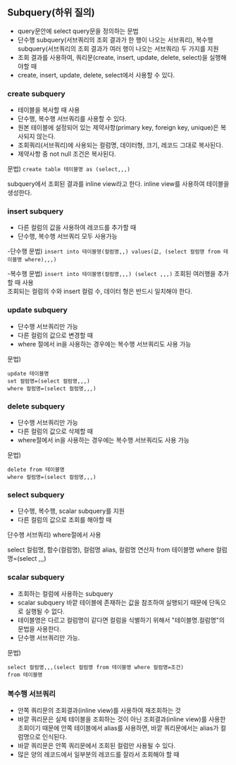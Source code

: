 ## Subquery(하위 질의)
- query문안에 select query문을 정의하는 문법
- 단수행 subquery(서브쿼리의 조회 결과가 한 행이 나오는 서브쿼리), 
복수행 subquery(서브쿼리의 조회 결과가 여러 행이 나오는 서브쿼리) 두 가지를 지원
- 조회 결과를 사용하여, 쿼리문(create, insert, update, delete, select)을 실행해야할 때
- create, insert, update, delete, select에서 사용할 수 있다.

### create subquery
- 테이블을 복사할 때 사용
- 단수행, 복수행 서브쿼리를 사용할 수 있다.
- 원본 테이블에 설정되어 있는 제약사항(primary key, foreign key, unique)은 복사되지 않는다.
- 조회쿼리(서브쿼리)에 사용되는 컬럼명, 데이터형, 크기, 레코드 그대로 복사된다.
- 제약사항 중 not null 조건은 복사된다.

문법)
``create table 테이블명 as (select,,,)``

subquery에서 조회된 결과를 inline view라고 한다.
inline view를 사용하여 테이블을 생성한다.

### insert subquery
- 다른 컬럼의 값을 사용하여 레코드를 추가할 때
- 단수행, 복수행 서브쿼리 모두 사용가능

-단수행 문법)
``insert into 테이블명(컬럼명,,) values(값, (select 컬럼명 from 테이블명 where),,,)``

-복수행 문법)
``insert into 테이블명(컬럼명,,,) (select ,,,)``
조회된 여러행을 추가할 때 사용  
조회되는 컬럼의 수와 insert 컬럼 수, 데이터 형은 반드시 일치해야 한다.

### update subquery
- 단수행 서브쿼리만 가능
- 다른 컬럼의 값으로 변경할 때
- where 절에서 in을 사용하는 경우에는 복수행 서브쿼리도 사용 가능

문법)
```
update 테이블명
set 컬럼명=(select 컬럼명,,,)
where 컬럼명=(select 컬럼명,,,)
```

### delete subquery
- 단수행 서브쿼리만 가능
- 다른 컬럼의 값으로 삭제할 때
- where절에서 in을 사용하는 경우에는 복수행 서브쿼리도 사용 가능

문법)
```
delete from 테이블명
where 컬럼명=(select 컬럼명,,,)
```

### select subquery
- 단수행, 복수행, scalar subquery를 지원
- 다른 컬럼의 값으로 조회를 해야할 때

단수행 서브쿼리)
where절에서 사용

select 컬럼명, 함수(컬럼명), 컬럼명 alias, 컬럼명 연산자
from 테이블명
where 컬럼명=(select ,,,)

### scalar subquery
- 조회하는 컬럼에 사용하는 subquery
- scalar subquery 바깥 테이블에 존재하는 값을 참조하여 실행되기 때문에 단독으로 실행될 수 없다.
- 테이블명은 다르고 컬럼명이 같다면 컬럼을 식별하기 위해서 "테이블명.컬럼명"의 문법을 사용한다.
- 단수행 서브쿼리만 가능.

문법)
```
select 컬럼명,,,(select 컬럼명 from 테이블명 where 컬럼명=조건)
from 테이블명
```

### 복수행 서브쿼리
- 안쪽 쿼리문의 조회결과(inline view)를 사용하여 재조회하는 것
- 바깥 쿼리문은 실제 테이블을 조회하는 것이 아닌 조회결과(inline view)를 사용한 조회이기 때문에 안쪽 테이블에서 alias를 사용하면, 바깥 쿼리문에서는 alias가 컬럼명으로 인식된다.
- 바깥 쿼리문은 안쪽 쿼리문에서 조회된 컬럼만 사용될 수 있다.
- 많은 양의 레코드에서 일부분의 레코드를 잘라서 조회해야 할 때